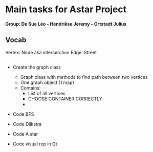 # Main tasks for Astar Project
#### Group: De Sue Léo - Hendrikse Jeremy - Ortstadt Julius

## Vocab
Vertex: Node aka interserction
Edge: Street

## 
- Create the graph class
    - Graph class with methods to find path between two vertices
    - One graph object (1 map)
    - Contains:
        - List of all vertices
        - CHOOSE CONTAINER CORRECTLY
        - 

- Code BFS
- Code Dijkstra
- Code A star
- Code visual rep in Qt